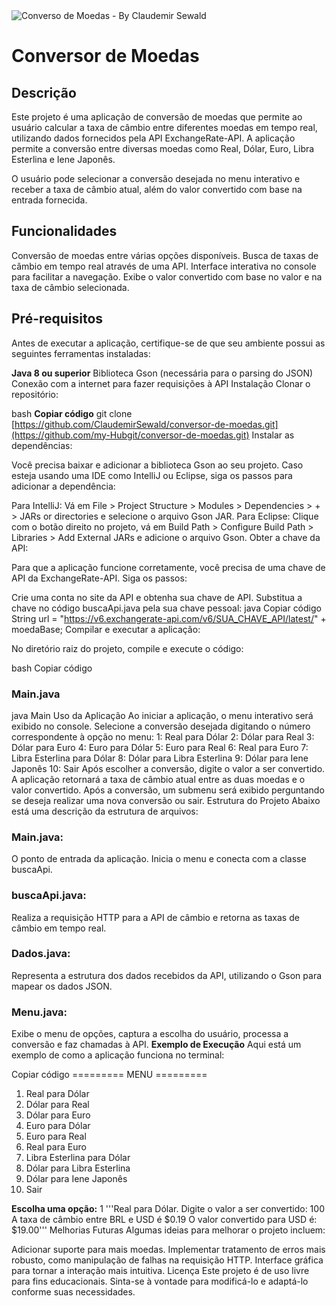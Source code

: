 <img src="https://sicredipioneira.com.br/images/blog/post/esta-com-viagem-internacional-marcada-veja-como-e-facil-adquirir-o-papelmoeda-na-sua-agencia-sicredi-pioneira.png" alt="Converso de Moedas - By Claudemir Sewald">

# Conversor de Moedas

## Descrição
Este projeto é uma aplicação de conversão de moedas que permite ao usuário calcular a taxa de câmbio entre diferentes moedas em tempo real, utilizando dados fornecidos pela API ExchangeRate-API. A aplicação permite a conversão entre diversas moedas como Real, Dólar, Euro, Libra Esterlina e Iene Japonês.

O usuário pode selecionar a conversão desejada no menu interativo e receber a taxa de câmbio atual, além do valor convertido com base na entrada fornecida.

## Funcionalidades
Conversão de moedas entre várias opções disponíveis.
Busca de taxas de câmbio em tempo real através de uma API.
Interface interativa no console para facilitar a navegação.
Exibe o valor convertido com base no valor e na taxa de câmbio selecionada.

## Pré-requisitos
Antes de executar a aplicação, certifique-se de que seu ambiente possui as seguintes ferramentas instaladas:

**Java 8 ou superior**
Biblioteca Gson (necessária para o parsing do JSON)
Conexão com a internet para fazer requisições à API
Instalação
Clonar o repositório:

bash
**Copiar código**
git clone [https://github.com/ClaudemirSewald/conversor-de-moedas.git](https://github.com/my-Hubgit/conversor-de-moedas.git)
Instalar as dependências:

Você precisa baixar e adicionar a biblioteca Gson ao seu projeto. Caso esteja usando uma IDE como IntelliJ ou Eclipse, siga os passos para adicionar a dependência:

Para IntelliJ: Vá em File > Project Structure > Modules > Dependencies > + > JARs or directories e selecione o arquivo Gson JAR.
Para Eclipse: Clique com o botão direito no projeto, vá em Build Path > Configure Build Path > Libraries > Add External JARs e adicione o arquivo Gson.
Obter a chave da API:

Para que a aplicação funcione corretamente, você precisa de uma chave de API da ExchangeRate-API. Siga os passos:

Crie uma conta no site da API e obtenha sua chave de API.
Substitua a chave no código buscaApi.java pela sua chave pessoal:
java
Copiar código
String url = "https://v6.exchangerate-api.com/v6/SUA_CHAVE_API/latest/" + moedaBase;
Compilar e executar a aplicação:

No diretório raiz do projeto, compile e execute o código:

bash
Copiar código
### Main.java
java Main
Uso da Aplicação
Ao iniciar a aplicação, o menu interativo será exibido no console.
Selecione a conversão desejada digitando o número correspondente à opção no menu:
1: Real para Dólar
2: Dólar para Real
3: Dólar para Euro
4: Euro para Dólar
5: Euro para Real
6: Real para Euro
7: Libra Esterlina para Dólar
8: Dólar para Libra Esterlina
9: Dólar para Iene Japonês
10: Sair
Após escolher a conversão, digite o valor a ser convertido.
A aplicação retornará a taxa de câmbio atual entre as duas moedas e o valor convertido.
Após a conversão, um submenu será exibido perguntando se deseja realizar uma nova conversão ou sair.
Estrutura do Projeto
Abaixo está uma descrição da estrutura de arquivos:

### Main.java:
 O ponto de entrada da aplicação. Inicia o menu e conecta com a classe buscaApi.
### buscaApi.java: 
 Realiza a requisição HTTP para a API de câmbio e retorna as taxas de câmbio em tempo real.
### Dados.java: 
 Representa a estrutura dos dados recebidos da API, utilizando o Gson para mapear os dados JSON.
### Menu.java:
 Exibe o menu de opções, captura a escolha do usuário, processa a conversão e faz chamadas à API.
**Exemplo de Execução**
Aqui está um exemplo de como a aplicação funciona no terminal:


Copiar código
========= MENU =========
1. Real para Dólar
2. Dólar para Real
3. Dólar para Euro
4. Euro para Dólar
5. Euro para Real
6. Real para Euro
7. Libra Esterlina para Dólar
8. Dólar para Libra Esterlina
9. Dólar para Iene Japonês
10. Sair

**Escolha uma opção:**  1 
'''Real para Dólar.
Digite o valor a ser convertido: 100
A taxa de câmbio entre BRL e USD é $0.19
O valor convertido para USD é: $19.00'''
Melhorias Futuras
Algumas ideias para melhorar o projeto incluem:

Adicionar suporte para mais moedas.
Implementar tratamento de erros mais robusto, como manipulação de falhas na requisição HTTP.
Interface gráfica para tornar a interação mais intuitiva.
Licença
Este projeto é de uso livre para fins educacionais. Sinta-se à vontade para modificá-lo e adaptá-lo conforme suas necessidades.

